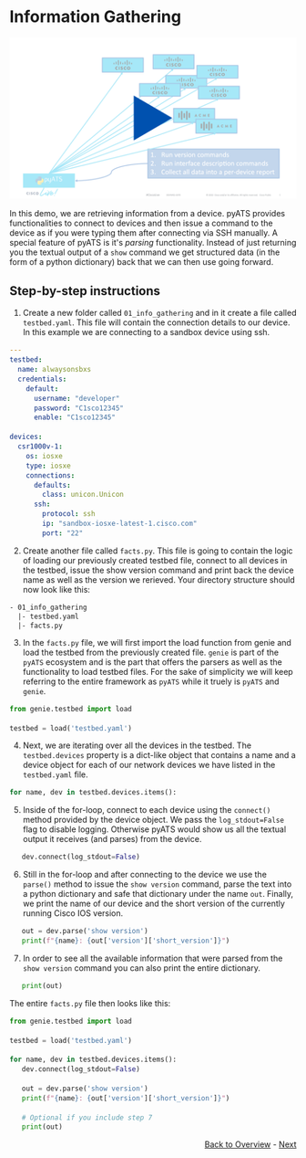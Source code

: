 # Information Gathering

[![Cover Demo 1](../../res/cover-1.png)](https://youtu.be/HQHQEX3Nddk)

In this demo, we are retrieving information from a device. pyATS provides functionalities to connect to devices and then issue a command to the device as if you were typing them after connecting via SSH manually. A special feature of pyATS is it's *parsing* functionality. Instead of just returning you the textual output of a `show` command we get structured data (in the form of a python dictionary) back that we can then use going forward. 

## Step-by-step instructions

1. Create a new folder called `01_info_gathering` and in it create a file called `testbed.yaml`. This file will contain the connection details to our device. In this example we are connecting to a sandbox device using ssh.
```yaml
---
testbed:
  name: alwaysonsbxs
  credentials: 
    default:
      username: "developer"
      password: "C1sco12345"
      enable: "C1sco12345"

devices:
  csr1000v-1:
    os: iosxe
    type: iosxe
    connections:
      defaults:
        class: unicon.Unicon
      ssh:
        protocol: ssh
        ip: "sandbox-iosxe-latest-1.cisco.com"
        port: "22"
```
2. Create another file called `facts.py`. This file is going to contain the logic of loading our previously created testbed file, connect to all devices in the testbed, issue the show version command and print back the device name as well as the version we rerieved. Your directory structure should now look like this:
```
- 01_info_gathering
  |- testbed.yaml
  |- facts.py
```
3. In the `facts.py` file, we will first import the load function from genie and load the testbed from the previously created file. `genie` is part of the `pyATS` ecosystem and is the part that offers the parsers as well as the functionality to load testbed files. For the sake of simplicity we will keep referring to the entire framework as `pyATS` while it truely is `pyATS` and `genie`.
```python
from genie.testbed import load

testbed = load('testbed.yaml')
```
4. Next, we are iterating over all the devices in the testbed. The `testbed.devices` property is a dict-like object that contains a name and a device object for each of our network devices we have listed in the `testbed.yaml` file.
```python
for name, dev in testbed.devices.items():
```
5. Inside of the for-loop, connect to each device using the `connect()` method provided by the device object. We pass the `log_stdout=False` flag to disable logging. Otherwise pyATS would show us all the textual output it receives (and parses) from the device. 
```python
   dev.connect(log_stdout=False)
```
6. Still in the for-loop and after connecting to the device we use the `parse()` method to issue the `show version` command, parse the text into a python dictionary and safe that dictionary under the name `out`. Finally, we print the name of our device and the short version of the currently running Cisco IOS version.
```python
   out = dev.parse('show version')
   print(f"{name}: {out['version']['short_version']}")
```
7. In order to see all the available information that were parsed from the `show version` command you can also print the entire dictionary. 
```python
   print(out)
```

The entire `facts.py` file then looks like this:

```python
from genie.testbed import load

testbed = load('testbed.yaml')

for name, dev in testbed.devices.items():
   dev.connect(log_stdout=False)

   out = dev.parse('show version')
   print(f"{name}: {out['version']['short_version']}")

   # Optional if you include step 7
   print(out)
```

<div align="right">
   
   [Back to Overview](../../Readme.md) - [Next](../02-config_diff/)
</div>